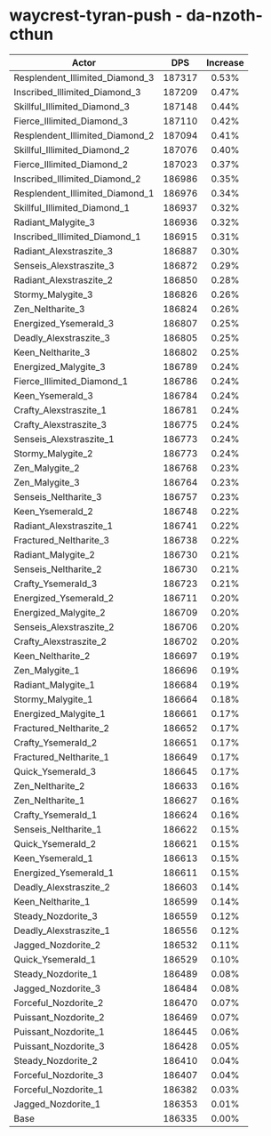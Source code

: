 # waycrest-tyran-push - da-nzoth-cthun
| Actor | DPS | Increase |
|---|:---:|:---:|
|Resplendent_Illimited_Diamond_3|187317|0.53%|
|Inscribed_Illimited_Diamond_3|187209|0.47%|
|Skillful_Illimited_Diamond_3|187148|0.44%|
|Fierce_Illimited_Diamond_3|187110|0.42%|
|Resplendent_Illimited_Diamond_2|187094|0.41%|
|Skillful_Illimited_Diamond_2|187076|0.40%|
|Fierce_Illimited_Diamond_2|187023|0.37%|
|Inscribed_Illimited_Diamond_2|186986|0.35%|
|Resplendent_Illimited_Diamond_1|186976|0.34%|
|Skillful_Illimited_Diamond_1|186937|0.32%|
|Radiant_Malygite_3|186936|0.32%|
|Inscribed_Illimited_Diamond_1|186915|0.31%|
|Radiant_Alexstraszite_3|186887|0.30%|
|Senseis_Alexstraszite_3|186872|0.29%|
|Radiant_Alexstraszite_2|186850|0.28%|
|Stormy_Malygite_3|186826|0.26%|
|Zen_Neltharite_3|186824|0.26%|
|Energized_Ysemerald_3|186807|0.25%|
|Deadly_Alexstraszite_3|186805|0.25%|
|Keen_Neltharite_3|186802|0.25%|
|Energized_Malygite_3|186789|0.24%|
|Fierce_Illimited_Diamond_1|186786|0.24%|
|Keen_Ysemerald_3|186784|0.24%|
|Crafty_Alexstraszite_1|186781|0.24%|
|Crafty_Alexstraszite_3|186775|0.24%|
|Senseis_Alexstraszite_1|186773|0.24%|
|Stormy_Malygite_2|186773|0.24%|
|Zen_Malygite_2|186768|0.23%|
|Zen_Malygite_3|186764|0.23%|
|Senseis_Neltharite_3|186757|0.23%|
|Keen_Ysemerald_2|186748|0.22%|
|Radiant_Alexstraszite_1|186741|0.22%|
|Fractured_Neltharite_3|186738|0.22%|
|Radiant_Malygite_2|186730|0.21%|
|Senseis_Neltharite_2|186730|0.21%|
|Crafty_Ysemerald_3|186723|0.21%|
|Energized_Ysemerald_2|186711|0.20%|
|Energized_Malygite_2|186709|0.20%|
|Senseis_Alexstraszite_2|186706|0.20%|
|Crafty_Alexstraszite_2|186702|0.20%|
|Keen_Neltharite_2|186697|0.19%|
|Zen_Malygite_1|186696|0.19%|
|Radiant_Malygite_1|186684|0.19%|
|Stormy_Malygite_1|186664|0.18%|
|Energized_Malygite_1|186661|0.17%|
|Fractured_Neltharite_2|186652|0.17%|
|Crafty_Ysemerald_2|186651|0.17%|
|Fractured_Neltharite_1|186649|0.17%|
|Quick_Ysemerald_3|186645|0.17%|
|Zen_Neltharite_2|186633|0.16%|
|Zen_Neltharite_1|186627|0.16%|
|Crafty_Ysemerald_1|186624|0.16%|
|Senseis_Neltharite_1|186622|0.15%|
|Quick_Ysemerald_2|186621|0.15%|
|Keen_Ysemerald_1|186613|0.15%|
|Energized_Ysemerald_1|186611|0.15%|
|Deadly_Alexstraszite_2|186603|0.14%|
|Keen_Neltharite_1|186599|0.14%|
|Steady_Nozdorite_3|186559|0.12%|
|Deadly_Alexstraszite_1|186556|0.12%|
|Jagged_Nozdorite_2|186532|0.11%|
|Quick_Ysemerald_1|186529|0.10%|
|Steady_Nozdorite_1|186489|0.08%|
|Jagged_Nozdorite_3|186484|0.08%|
|Forceful_Nozdorite_2|186470|0.07%|
|Puissant_Nozdorite_2|186469|0.07%|
|Puissant_Nozdorite_1|186445|0.06%|
|Puissant_Nozdorite_3|186428|0.05%|
|Steady_Nozdorite_2|186410|0.04%|
|Forceful_Nozdorite_3|186407|0.04%|
|Forceful_Nozdorite_1|186382|0.03%|
|Jagged_Nozdorite_1|186353|0.01%|
|Base|186335|0.00%|
